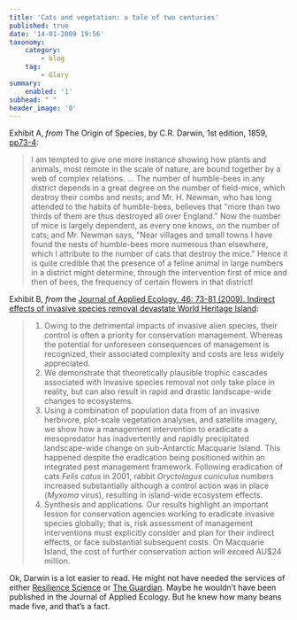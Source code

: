 ```yaml
---
title: 'Cats and vegetation: a tale of two centuries'
published: true
date: '14-01-2009 19:56'
taxonomy:
    category:
        - blog
    tag:
        - Glory
summary:
    enabled: '1'
subhead: " "
header_image: '0'
---
```


Exhibit A, _from_ The Origin of Species, by C.R. Darwin, 1st edition, 1859, [pp73-4](http://darwin-online.org.uk/content/frameset?viewtype=text&itemID=F373&keywords=field+mice&pageseq=89):

> I am tempted to give one more instance showing how plants and animals, most remote in the scale of nature, are bound together by a web of complex relations. ... The number of humble-bees in any district depends in a great degree on the number of field-mice, which destroy their combs and nests; and Mr. H. Newman, who has long attended to the habits of humble-bees, believes that "more than two thirds of them are thus destroyed all over England." Now the number of mice is largely dependent, as every one knows, on the number of cats; and Mr. Newman says, "Near villages and small towns I have found the nests of humble-bees more numerous than elsewhere, which I attribute to the number of cats that destroy the mice." Hence it is quite credible that the presence of a feline animal in large numbers in a district might determine, through the intervention first of mice and then of bees, the frequency of certain flowers in that district!

Exhibit B, _from_ the [Journal of Applied Ecology, 46: 73-81 (2009). Indirect effects of invasive species removal devastate World Heritage Island](https://besjournals.onlinelibrary.wiley.com/doi/full/10.1111/j.1365-2664.2008.01601.x):

> 1. Owing to the detrimental impacts of invasive alien species, their control is often a priority for conservation management. Whereas the potential for unforeseen consequences of management is recognized, their associated complexity and costs are less widely appreciated.
> 2. We demonstrate that theoretically plausible trophic cascades associated with invasive species removal not only take place in reality, but can also result in rapid and drastic landscape-wide changes to ecosystems.
> 3. Using a combination of population data from of an invasive herbivore, plot-scale vegetation analyses, and satellite imagery, we show how a management intervention to eradicate a mesopredator has inadvertently and rapidly precipitated landscape-wide change on sub-Antarctic Macquarie Island. This happened despite the eradication being positioned within an integrated pest management framework. Following eradication of cats _Felis catus_ in 2001, rabbit _Oryctolagus cuniculus_ numbers increased substantially although a control action was in place (_Myxoma_ virus), resulting in island-wide ecosystem effects.
> 4. Synthesis and applications. Our results highlight an important lesson for conservation agencies working to eradicate invasive species globally; that is, risk assessment of management interventions must explicitly consider and plan for their indirect effects, or face substantial subsequent costs. On Macquarie Island, the cost of further conservation action will exceed AU$24 million.

Ok, Darwin is a lot easier to read. He might not have needed the services of either [Resilience Science](https://rs.resalliance.org/2009/01/14/elimination-of-cats-drives-trophic-cascade-in/) or [The Guardian](https://www.theguardian.com/environment/2009/jan/13/macquarie-cats-conservation). Maybe he wouldn’t have been published in the Journal of Applied Ecology. But he knew how many beans made five, and that’s a fact.
